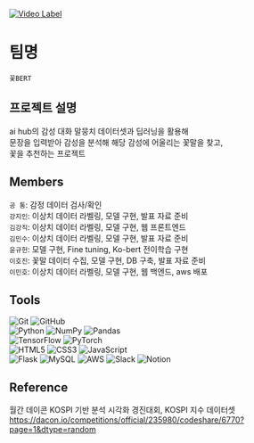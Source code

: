 [![Video Label](https://i.imgur.com/SabCGhl.png)](https://youtube.com/shorts/s5RV3fm0Bw4?feature=share)
# 팀명
`꽃BERT`

## 프로젝트 설명
ai hub의 감성 대화 말뭉치 데이터셋과 딥러닝을 활용해   
문장을 입력받아 감성을 분석해 해당 감성에 어울리는 꽃말을 찾고,   
꽃을 추천하는 프로젝트
<br>

## Members   
`공 통`: 감정 데이터 검사/확인   
`강지인`: 이상치 데이터 라벨링, 모델 구현, 발표 자료 준비   
`김강직`: 이상치 데이터 라벨링, 모델 구현, 웹 프론트엔드   
`김민수`: 이상치 데이터 라벨링, 모델 구현, 발표 자료 준비   
`윤규헌`: 모델 구현, Fine tuning, Ko-bert 전이학습 구현   
`이호진`: 꽃말 데이터 수집, 모델 구현, DB 구축, 발표 자료 준비   
`이민호`: 이상치 데이터 라벨링, 모델 구현, 웹 백엔드, aws 배포
<br>

## Tools

![Git](https://img.shields.io/badge/git-%23F05033.svg?style=for-the-badge&logo=git&logoColor=white)
![GitHub](https://img.shields.io/badge/github-%23121011.svg?style=for-the-badge&logo=github&logoColor=white)   
![Python](https://img.shields.io/badge/python-3670A0?style=for-the-badge&logo=python&logoColor=ffdd54)
![NumPy](https://img.shields.io/badge/numpy-%23013243.svg?style=for-the-badge&logo=numpy&logoColor=white)
![Pandas](https://img.shields.io/badge/pandas-%23150458.svg?style=for-the-badge&logo=pandas&logoColor=white)   
![TensorFlow](https://img.shields.io/badge/TensorFlow-%23FF6F00.svg?style=for-the-badge&logo=TensorFlow&logoColor=white)
![PyTorch](https://img.shields.io/badge/PyTorch-%23EE4C2C.svg?style=for-the-badge&logo=PyTorch&logoColor=white)   
![HTML5](https://img.shields.io/badge/html5-%23E34F26.svg?style=for-the-badge&logo=html5&logoColor=white)
![CSS3](https://img.shields.io/badge/css3-%231572B6.svg?style=for-the-badge&logo=css3&logoColor=white)
![JavaScript](https://img.shields.io/badge/javascript-%23323330.svg?style=for-the-badge&logo=javascript&logoColor=%23F7DF1E)   
![Flask](https://img.shields.io/badge/flask-%23000.svg?style=for-the-badge&logo=flask&logoColor=white)
![MySQL](https://img.shields.io/badge/mysql-%2300f.svg?style=for-the-badge&logo=mysql&logoColor=white)
![AWS](https://img.shields.io/badge/AWS-%23FF9900.svg?style=for-the-badge&logo=amazon-aws&logoColor=white)
![Slack](https://img.shields.io/badge/Slack-4A154B?style=for-the-badge&logo=slack&logoColor=white)
![Notion](https://img.shields.io/badge/Notion-%23000000.svg?style=for-the-badge&logo=notion&logoColor=white)

## Reference
월간 데이콘 KOSPI 기반 분석 시각화 경진대회, KOSPI 지수 데이터셋
https://dacon.io/competitions/official/235980/codeshare/6770?page=1&dtype=random
<br>
